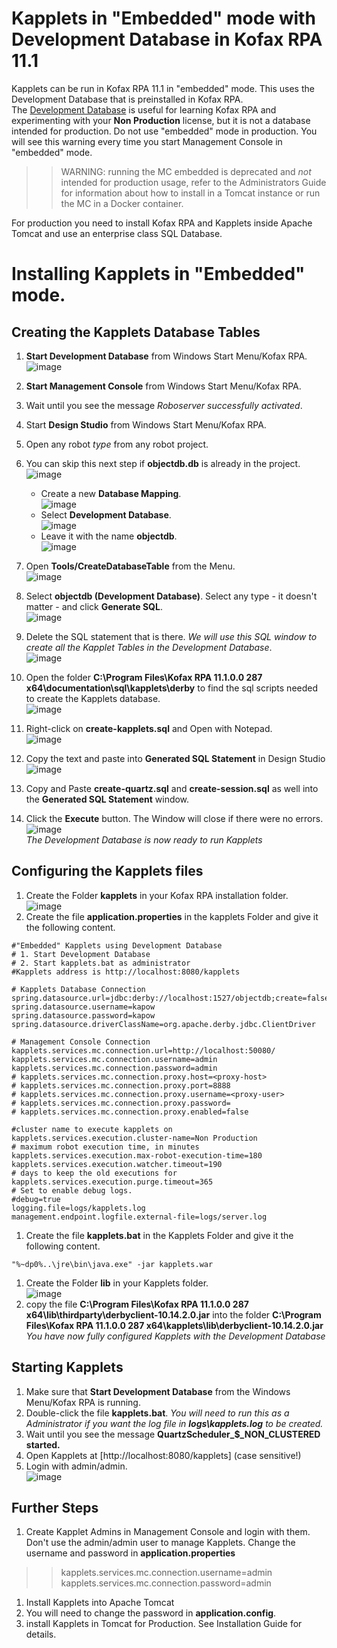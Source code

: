# Kapplets in "Embedded" mode with Development Database in Kofax RPA 11.1
Kapplets can be run in Kofax RPA 11.1 in "embedded" mode. This uses the Development Database that is preinstalled in Kofax RPA.  
The [Development Database](http://localhost:8080/kapplets) is useful for learning Kofax RPA and experimenting with your **Non Production** license, but it is not a database intended for production. Do not use "embedded" mode in production.
You will see this warning every time you start Management Console in "embedded" mode.
>> WARNING: running the MC embedded is deprecated and *not* intended for production usage, refer to the Administrators Guide for information about how to install in a Tomcat instance or run the MC in a Docker container.

For production you need to install Kofax RPA and Kapplets inside Apache Tomcat and use an enterprise class SQL Database.
# Installing Kapplets in "Embedded" mode.
## Creating the Kapplets Database Tables
1. **Start Development Database** from Windows Start Menu/Kofax RPA.  
![image](https://user-images.githubusercontent.com/47416964/101611356-b1616980-3a09-11eb-92bb-332131c4eede.png)

1. **Start Management Console** from Windows Start Menu/Kofax RPA.
1. Wait until you see the message *Roboserver successfully activated*.
1. Start **Design Studio** from Windows Start Menu/Kofax RPA.
1. Open any robot *type* from any robot project.
1. You can skip this next step if **objectdb.db** is already in the project.  
![image](https://user-images.githubusercontent.com/47416964/101611603-000f0380-3a0a-11eb-9ce2-8c96e385529b.png)  
   * Create a new **Database Mapping**.  
![image](https://user-images.githubusercontent.com/47416964/101610743-f20cb300-3a08-11eb-80b5-05710ea9168d.png)  
   * Select **Development Database**.  
![image](https://user-images.githubusercontent.com/47416964/101610959-3304c780-3a09-11eb-9445-523113c219ec.png)
   * Leave it with the name **objectdb**.  
![image](https://user-images.githubusercontent.com/47416964/101611111-62b3cf80-3a09-11eb-87e6-562ad23bf92b.png)
1. Open **Tools/CreateDatabaseTable** from the Menu.  
![image](https://user-images.githubusercontent.com/47416964/101610355-6eeb5d00-3a08-11eb-824c-b76f39f29152.png)
1. Select **objectdb (Development Database)**. Select any type - it doesn't matter - and click **Generate SQL**.  
![image](https://user-images.githubusercontent.com/47416964/101612429-eb7f3b00-3a0a-11eb-9822-23274735f2e8.png)
1. Delete the SQL statement that is there. *We will use this SQL window to create all the Kapplet Tables in the Development Database*.  
![image](https://user-images.githubusercontent.com/47416964/101612548-0fdb1780-3a0b-11eb-9501-3e5e322a96ca.png)
1. Open the folder **C:\Program Files\Kofax RPA 11.1.0.0 287 x64\documentation\sql\kapplets\derby** to find the sql scripts needed to create the Kapplets database.  
![image](https://user-images.githubusercontent.com/47416964/101610264-4b281700-3a08-11eb-8fed-032815e6614b.png)
1. Right-click on **create-kapplets.sql** and Open with Notepad.  
![image](https://user-images.githubusercontent.com/47416964/101623690-1d979980-3a19-11eb-96bf-6e088d37490a.png)
1. Copy the text and paste into **Generated SQL Statement** in Design Studio  
![image](https://user-images.githubusercontent.com/47416964/101623832-47e95700-3a19-11eb-9046-b9cfcb2cd598.png)
1. Copy and Paste  **create-quartz.sql** and **create-session.sql** as well into the **Generated SQL Statement** window.
1. Click the **Execute** button. The Window will close if there were no errors.  
![image](https://user-images.githubusercontent.com/47416964/101623938-7bc47c80-3a19-11eb-88b5-e5436fac0448.png)  
*The Development Database is now ready to run Kapplets*
## Configuring the Kapplets files
1. Create the Folder **kapplets** in your Kofax RPA installation folder.  
![image](https://user-images.githubusercontent.com/47416964/101624156-d3fb7e80-3a19-11eb-8d55-0067e0d59921.png)
1. Create the file **application.properties** in the kapplets Folder and give it the following content.  
```
#"Embedded" Kapplets using Development Database
# 1. Start Development Database
# 2. Start kapplets.bat as administrator
#Kapplets address is http://localhost:8080/kapplets

# Kapplets Database Connection
spring.datasource.url=jdbc:derby://localhost:1527/objectdb;create=false
spring.datasource.username=kapow
spring.datasource.password=kapow
spring.datasource.driverClassName=org.apache.derby.jdbc.ClientDriver

# Management Console Connection
kapplets.services.mc.connection.url=http://localhost:50080/
kapplets.services.mc.connection.username=admin
kapplets.services.mc.connection.password=admin
# kapplets.services.mc.connection.proxy.host=<proxy-host>
# kapplets.services.mc.connection.proxy.port=8888
# kapplets.services.mc.connection.proxy.username=<proxy-user>
# kapplets.services.mc.connection.proxy.password=
# kapplets.services.mc.connection.proxy.enabled=false

#cluster name to execute kapplets on
kapplets.services.execution.cluster-name=Non Production
# maximum robot execution time, in minutes
kapplets.services.execution.max-robot-execution-time=180
kapplets.services.execution.watcher.timeout=190
# days to keep the old executions for
kapplets.services.execution.purge.timeout=365
# Set to enable debug logs.
#debug=true
logging.file=logs/kapplets.log
management.endpoint.logfile.external-file=logs/server.log
```
1. Create the file **kapplets.bat** in the Kapplets Folder and give it the following content.  
```
"%~dp0%..\jre\bin\java.exe" -jar kapplets.war 
```
1. Create the Folder **lib** in your Kapplets folder.  
![image](https://user-images.githubusercontent.com/47416964/101624461-3ce2f680-3a1a-11eb-897e-85a3de243d53.png)
1. copy the file **C:\Program Files\Kofax RPA 11.1.0.0 287 x64\lib\thirdparty\derbyclient-10.14.2.0.jar** into the folder
**C:\Program Files\Kofax RPA 11.1.0.0 287 x64\kapplets\lib\derbyclient-10.14.2.0.jar**
*You have now fully configured Kapplets with the Development Database*
## Starting Kapplets
1. Make sure that **Start Development Database** from the Windows Menu/Kofax RPA is running.
1. Double-click the file **kapplets.bat**. *You will need to run this as a Administrator if you want the log file in **logs\kapplets.log** to be created.*
1. Wait until you see the message **QuartzScheduler_$_NON_CLUSTERED started.**
1. Open Kapplets at [http://localhost:8080/kapplets] (case sensitive!)
1. Login with admin/admin.  
![image](https://user-images.githubusercontent.com/47416964/101625373-9861b400-3a1b-11eb-84b2-9a8fe9bf8ab0.png)

## Further Steps
1. Create Kapplet Admins in Management Console and login with them. Don't use the admin/admin user to manage Kapplets. Change the username and password in **application.properties**
>> kapplets.services.mc.connection.username=admin
>> kapplets.services.mc.connection.password=admin
1. Install Kapplets into Apache Tomcat
  1. You will need to change the password in **application.config**.
2. install Kapplets in Tomcat for Production. See Installation Guide for details.
